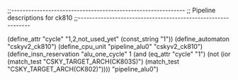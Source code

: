 ;;-------------------------------------------------------------
;; Pipeline descriptions for ck810
;;-------------------------------------------------------------

(define_attr "cycle" "1,2,not_used_yet"
    (const_string "1"))
(define_automaton "cskyv2_ck810")
(define_cpu_unit "pipeline_alu0" "cskyv2_ck810")
(define_insn_reservation "alu_one_cycle" 1
    (and (eq_attr "cycle" "1")
         (not (ior (match_test "CSKY_TARGET_ARCH(CK803S)")
                   (match_test "CSKY_TARGET_ARCH(CK802)"))))
    "pipeline_alu0")
